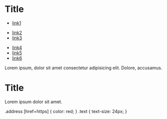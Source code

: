 <!DOCTYPE html>
<html lang="en">
<head>
    <meta charset="UTF-8">
    <meta name="viewport" content="width=device-width, initial-scale=1.0">
    <title>Document</title>
</head>
<body>
    <div class="holder">
        <h1>Title</h1>
        <ul class="list">
        <li>
        <a href="#">link1</a>
        </ul>
        <ul>
        <li><a href="#">link2</a></li>
        <li><a href="#">link3</a></li>
        </ul>
        <ul>
        <li><a href="https://www.youtube.com/" class="address">link4</a></li>
        <li><a href="https://validator.w3.org/" class="address">link5</a></li>
        <li><a href="#">link6</a></li>
        </ul>
        <p class="text">Lorem ipsum, dolor sit amet consectetur adipisicing elit. Dolore, accusamus.</p>
        <h1>Title</h1>
        <p>Lorem ipsum dolor sit amet.</p>
        </div>
</body>
</html>
.address [href=https] {
    color: red;
}
.text {
    text-size: 24px; 
}
